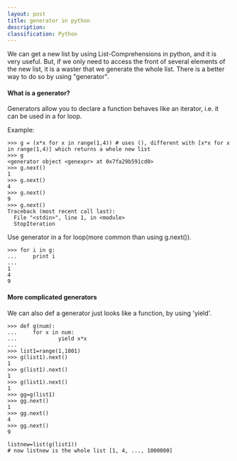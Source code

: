 ```yaml
---
layout: post
title: generator in python
description:
classification: Python
---
```


We can get a new list by using List-Comprehensions in python, and it is very useful. But, if we only need to access the front of several elements of the new list, it is a waster that we generate the whole list. There is a better way to do so by using "generator".

#### What is a generator?

Generators allow you to declare a function behaves like an iterator, i.e. it can be used in a for loop.

Example:

```
>>> g = (x*x for x in range(1,4)) # uses (), different with [x*x for x in range(1,4)] which returns a whole new list
>>> g
<generator object <genexpr> at 0x7fa29b591cd0>
>>> g.next()
1
>>> g.next()
4
>>> g.next()
9
>>> g.next()
Traceback (most recent call last):
  File "<stdin>", line 1, in <module>
  StopIteration

```

Use generator in a for loop(more common than using g.next()).

```
>>> for i in g:
...     print i
... 
1
4
9
```

#### More complicated generators

We can also def a generator just looks like a function, by using 'yield'.

```
>>> def g(num):
...     for x in num:
...             yield x*x
... 
>>> list1=range(1,1001)
>>> g(list1).next()
1
>>> g(list1).next()
1
>>> g(list1).next()
1
>>> gg=g(list1)
>>> gg.next()
1
>>> gg.next()
4
>>> gg.next()
9

listnew=list(g(list1))
# now listnew is the whole list [1, 4, ..., 1000000]
```
